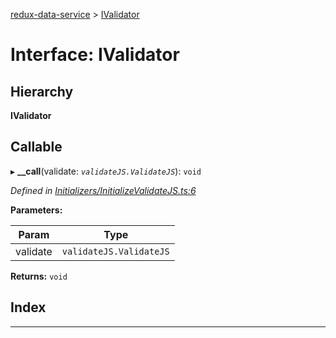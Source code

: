 [redux-data-service](../README.md) > [IValidator](../interfaces/ivalidator.md)

# Interface: IValidator

## Hierarchy

**IValidator**

## Callable
▸ **__call**(validate: *`validateJS.ValidateJS`*): `void`

*Defined in [Initializers/InitializeValidateJS.ts:6](https://github.com/Rediker-Software/redux-data-service/blob/9bffbe1/src/Initializers/InitializeValidateJS.ts#L6)*

**Parameters:**

| Param | Type |
| ------ | ------ |
| validate | `validateJS.ValidateJS` |

**Returns:** `void`

## Index

---

